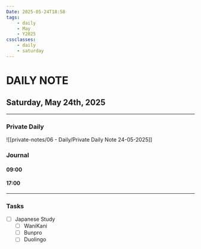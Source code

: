 ```yaml
---
Date: 2025-05-24T18:58
tags:
    - daily
    - May
    - Y2025
cssclasses:
    - daily
    - saturday
---
```

# DAILY NOTE
## Saturday, May 24th, 2025
***
### Private Daily

![[private-notes/06 - Daily/Private Daily Note 24-05-2025]]

### Journal

#### 09:00

#### 17:00

***
### Tasks
- [ ] Japanese Study
    - [ ] WaniKani
    - [ ] Bunpro
    - [ ] Duolingo